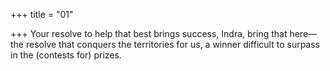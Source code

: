 +++
title = "01"

+++
Your resolve to help that best brings success, Indra, bring that here— the resolve that conquers the territories for us, a winner difficult to
surpass in the (contests for) prizes.